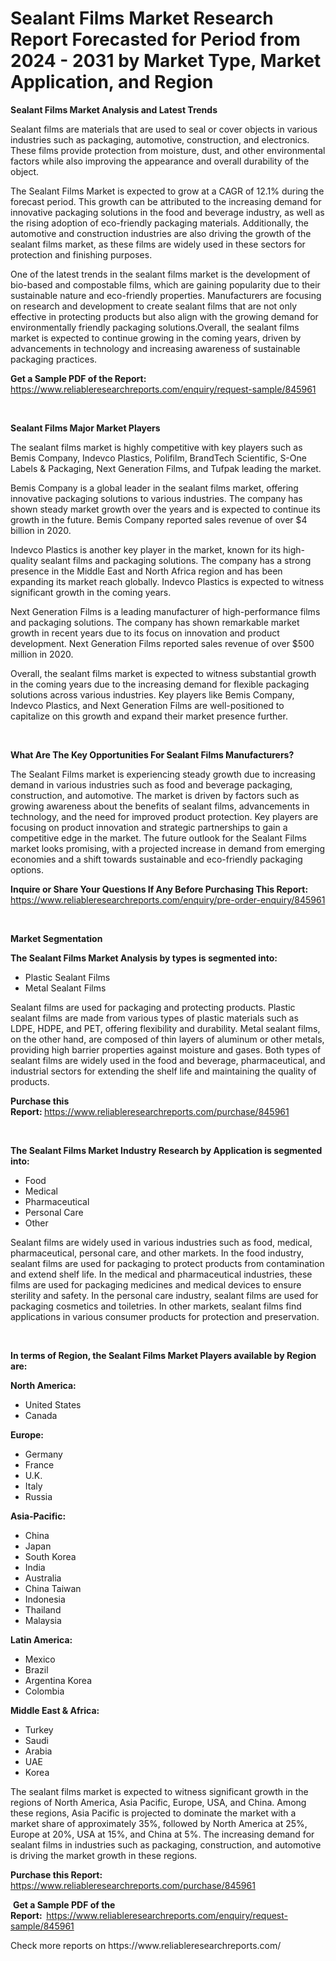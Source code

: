 <p><h1>Sealant Films Market Research Report Forecasted for Period from 2024 -  2031 by Market Type, Market Application, and Region</h1></p><p><strong>Sealant Films Market Analysis and Latest Trends</strong></p>
<p><p>Sealant films are materials that are used to seal or cover objects in various industries such as packaging, automotive, construction, and electronics. These films provide protection from moisture, dust, and other environmental factors while also improving the appearance and overall durability of the object.</p><p>The Sealant Films Market is expected to grow at a CAGR of 12.1% during the forecast period. This growth can be attributed to the increasing demand for innovative packaging solutions in the food and beverage industry, as well as the rising adoption of eco-friendly packaging materials. Additionally, the automotive and construction industries are also driving the growth of the sealant films market, as these films are widely used in these sectors for protection and finishing purposes.</p><p>One of the latest trends in the sealant films market is the development of bio-based and compostable films, which are gaining popularity due to their sustainable nature and eco-friendly properties. Manufacturers are focusing on research and development to create sealant films that are not only effective in protecting products but also align with the growing demand for environmentally friendly packaging solutions.Overall, the sealant films market is expected to continue growing in the coming years, driven by advancements in technology and increasing awareness of sustainable packaging practices.</p></p>
<p><strong>Get a Sample PDF of the Report:&nbsp;</strong> <a href="https://www.reliableresearchreports.com/enquiry/request-sample/845961">https://www.reliableresearchreports.com/enquiry/request-sample/845961</a></p>
<p>&nbsp;</p>
<p><strong>Sealant Films Major Market Players</strong></p>
<p><p>The sealant films market is highly competitive with key players such as Bemis Company, Indevco Plastics, Polifilm, BrandTech Scientific, S-One Labels & Packaging, Next Generation Films, and Tufpak leading the market. </p><p>Bemis Company is a global leader in the sealant films market, offering innovative packaging solutions to various industries. The company has shown steady market growth over the years and is expected to continue its growth in the future. Bemis Company reported sales revenue of over $4 billion in 2020.</p><p>Indevco Plastics is another key player in the market, known for its high-quality sealant films and packaging solutions. The company has a strong presence in the Middle East and North Africa region and has been expanding its market reach globally. Indevco Plastics is expected to witness significant growth in the coming years.</p><p>Next Generation Films is a leading manufacturer of high-performance films and packaging solutions. The company has shown remarkable market growth in recent years due to its focus on innovation and product development. Next Generation Films reported sales revenue of over $500 million in 2020.</p><p>Overall, the sealant films market is expected to witness substantial growth in the coming years due to the increasing demand for flexible packaging solutions across various industries. Key players like Bemis Company, Indevco Plastics, and Next Generation Films are well-positioned to capitalize on this growth and expand their market presence further.</p></p>
<p>&nbsp;</p>
<p><strong>What Are The Key Opportunities For Sealant Films Manufacturers?</strong></p>
<p><p>The Sealant Films market is experiencing steady growth due to increasing demand in various industries such as food and beverage packaging, construction, and automotive. The market is driven by factors such as growing awareness about the benefits of sealant films, advancements in technology, and the need for improved product protection. Key players are focusing on product innovation and strategic partnerships to gain a competitive edge in the market. The future outlook for the Sealant Films market looks promising, with a projected increase in demand from emerging economies and a shift towards sustainable and eco-friendly packaging options.</p></p>
<p><strong>Inquire or Share Your Questions If Any Before Purchasing This Report:</strong> <a href="https://www.reliableresearchreports.com/enquiry/pre-order-enquiry/845961">https://www.reliableresearchreports.com/enquiry/pre-order-enquiry/845961</a></p>
<p>&nbsp;</p>
<p><strong>Market Segmentation</strong></p>
<p><strong>The Sealant Films Market Analysis by types is segmented into:</strong></p>
<p><ul><li>Plastic Sealant Films</li><li>Metal Sealant Films</li></ul></p>
<p><p>Sealant films are used for packaging and protecting products. Plastic sealant films are made from various types of plastic materials such as LDPE, HDPE, and PET, offering flexibility and durability. Metal sealant films, on the other hand, are composed of thin layers of aluminum or other metals, providing high barrier properties against moisture and gases. Both types of sealant films are widely used in the food and beverage, pharmaceutical, and industrial sectors for extending the shelf life and maintaining the quality of products.</p></p>
<p><strong>Purchase this Report:&nbsp;</strong><a href="https://www.reliableresearchreports.com/purchase/845961">https://www.reliableresearchreports.com/purchase/845961</a></p>
<p>&nbsp;</p>
<p><strong>The Sealant Films Market Industry Research by Application is segmented into:</strong></p>
<p><ul><li>Food</li><li>Medical</li><li>Pharmaceutical</li><li>Personal Care</li><li>Other</li></ul></p>
<p><p>Sealant films are widely used in various industries such as food, medical, pharmaceutical, personal care, and other markets. In the food industry, sealant films are used for packaging to protect products from contamination and extend shelf life. In the medical and pharmaceutical industries, these films are used for packaging medicines and medical devices to ensure sterility and safety. In the personal care industry, sealant films are used for packaging cosmetics and toiletries. In other markets, sealant films find applications in various consumer products for protection and preservation.</p></p>
<p>&nbsp;</p>
<p><strong>In terms of Region, the Sealant Films Market Players available by Region are:</strong></p>
<p>
    <p> <strong> North America: </strong>
        <ul>
            <li>United States</li>
            <li>Canada</li>
        </ul>
        </p> 
    <p> <strong> Europe: </strong>
        <ul>
            <li>Germany</li>
            <li>France</li>
            <li>U.K.</li>
            <li>Italy</li>
            <li>Russia</li>
        </ul>
        </p> 
    <p> <strong> Asia-Pacific: </strong>
        <ul>
            <li>China</li>
            <li>Japan</li>
            <li>South Korea</li>
            <li>India</li>
            <li>Australia</li>
            <li>China Taiwan</li>
            <li>Indonesia</li>
            <li>Thailand</li>
            <li>Malaysia</li>
        </ul>
        </p> 
    <p> <strong> Latin America: </strong>
        <ul>
            <li>Mexico</li>
            <li>Brazil</li>
            <li>Argentina Korea</li>
            <li>Colombia</li>
        </ul>
        </p> 
    <p> <strong> Middle East & Africa: </strong>
        <ul>
            <li>Turkey</li>
            <li>Saudi</li>
            <li>Arabia</li>
            <li>UAE</li>
            <li>Korea</li>
        </ul>
    </p>
    </p>
<p><p>The sealant films market is expected to witness significant growth in the regions of North America, Asia Pacific, Europe, USA, and China. Among these regions, Asia Pacific is projected to dominate the market with a market share of approximately 35%, followed by North America at 25%, Europe at 20%, USA at 15%, and China at 5%. The increasing demand for sealant films in industries such as packaging, construction, and automotive is driving the market growth in these regions.</p></p>
<p><strong>Purchase this Report: </strong><a href="https://www.reliableresearchreports.com/purchase/845961">https://www.reliableresearchreports.com/purchase/845961</a></p>
<p>&nbsp;<strong>Get a Sample PDF of the Report:&nbsp;&nbsp;</strong><a href="https://www.reliableresearchreports.com/enquiry/request-sample/845961">https://www.reliableresearchreports.com/enquiry/request-sample/845961</a></p>
<p><strong></strong></p>
<p>Check more reports on https://www.reliableresearchreports.com/</p>
